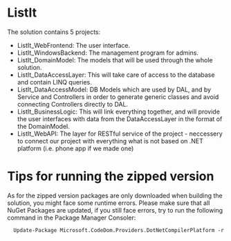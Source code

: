 # ListIt

The solution contains 5 projects:
 - ListIt_WebFrontend: The user interface.
 - ListIt_WindowsBackend: The management program for admins.
 - ListIt_DomainModel: The models that will be used through the whole solution.
 - ListIt_DataAccessLayer: This will take care of access to the database and contain LINQ queries.
 - ListIt_DataAccessModel: DB Models which are used by DAL, and by Service and Controllers in order to generate generic classes and avoid connecting Controllers directly to DAL.
 - ListIt_BusinessLogic: This will link everything together, and will provide the user interfaces with data from the DataAccessLayer in the format of the DomainModel.
 - ListIt_WebAPI: The layer for RESTful service of the project - neccessery to connect our project with everything what is not based on .NET platform (i.e. phone app if we made one)
 
 
 # Tips for running the zipped version
 
 As for the zipped version packages are only downloaded when building the solution, you might face some runtime errors. 
 Please make sure that all NuGet Packages are updated, if you still face errors, try to run the following command in the Package Manager Consoler:
 
      Update-Package Microsoft.CodeDom.Providers.DotNetCompilerPlatform -r
